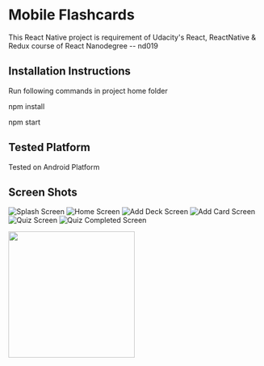 # Mobile Flashcards
This React Native project is requirement of Udacity's React, ReactNative & Redux course of React Nanodegree -- nd019


## Installation Instructions

Run following commands in project home folder

npm install

npm start

## Tested Platform

Tested on Android Platform


## Screen Shots
![Splash Screen](screenshots/splashscreen.jpg)
![Home Screen](screenshots/home.jpg)
![Add Deck Screen](screenshots/addDeck.jpg)
![Add Card Screen](screenshots/addCard.jpg)
![Quiz Screen](screenshots/quiz.jpg)
![Quiz Completed Screen](screenshots/quizcompleted.jpg)

<img src="screenshots/quizcompleted.jpg"  width="250">